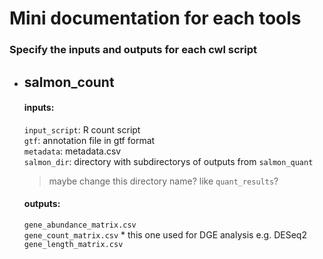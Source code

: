 # Mini documentation for each tools
### Specify the inputs and outputs for each cwl script
- ## salmon_count
   #### inputs:  
   `input_script`: R count script  
   `gtf`: annotation file in gtf format  
   `metadata`: metadata.csv  
   `salmon_dir`: directory with subdirectorys of outputs from `salmon_quant`  
   > maybe change this directory name? like `quant_results`?
   #### outputs:
   `gene_abundance_matrix.csv`  
   `gene_count_matrix.csv` * this one used for DGE analysis e.g. DESeq2  
   `gene_length_matrix.csv`


